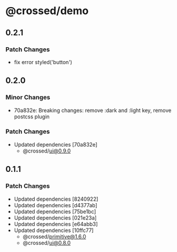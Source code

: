 # @crossed/demo

## 0.2.1

### Patch Changes

- fix error styled('button')

## 0.2.0

### Minor Changes

- 70a832e: Breaking changes: remove :dark and :light key, remove postcss plugin

### Patch Changes

- Updated dependencies [70a832e]
  - @crossed/ui@0.9.0

## 0.1.1

### Patch Changes

- Updated dependencies [8240922]
- Updated dependencies [d4377ab]
- Updated dependencies [75be1bc]
- Updated dependencies [021e23a]
- Updated dependencies [e64abb3]
- Updated dependencies [10ffc77]
  - @crossed/primitive@1.6.0
  - @crossed/ui@0.8.0
